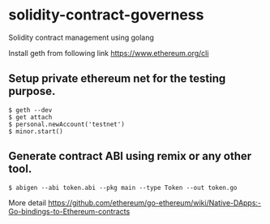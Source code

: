 # solidity-contract-governess
Solidity contract management using golang

Install geth from following link https://www.ethereum.org/cli

## Setup private ethereum net for the testing purpose.
```
$ geth --dev 
$ get attach 
$ personal.newAccount('testnet')
$ minor.start()
```

## Generate contract ABI using remix or any other tool.

```
$ abigen --abi token.abi --pkg main --type Token --out token.go
```
More detail https://github.com/ethereum/go-ethereum/wiki/Native-DApps:-Go-bindings-to-Ethereum-contracts
